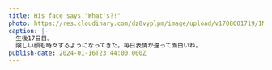 ```yaml
---
title: His face says "What's?!"
photo: https://res.cloudinary.com/dz8vyplpm/image/upload/v1708601719/IMG_8410_rxbxm7.jpg
caption: |-
  生後17日目。
  険しい顔も時々するようになってきた。毎日表情が違って面白いね。
publish-date: 2024-01-16T23:44:00.000Z
---
```

